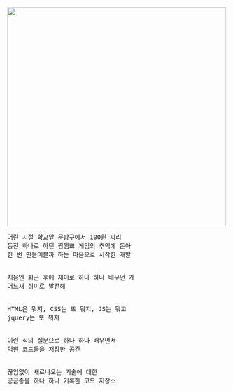 

<!--
**hyundai-sangho/hyundai-sangho** is a ✨ _special_ ✨ repository because its `README.md` (this file) appears on your GitHub profile.

Here are some ideas to get you started:

- 🔭 I’m currently working on ...
- 🌱 I’m currently learning ...
- 👯 I’m looking to collaborate on ...
- 🤔 I’m looking for help with ...
- 💬 Ask me about ...
- 📫 How to reach me: ...
- 😄 Pronouns: ...
- ⚡ Fun fact: ...
-->
<div width="500">

<img src="https://static.news.zumst.com/images/37/2020/05/23/e86f1a1fcff34588938b05f19abfafbf.jpg" width="500"/>

<pre>
어린 시절 학교앞 문방구에서 100원 짜리 
동전 하나로 하던 짱깸뽀 게임의 추억에 돋아
한 번 만들어볼까 하는 마음으로 시작한 개발<br>

처음엔 퇴근 후에 재미로 하나 하나 배우던 게 
어느새 취미로 발전해


HTML은 뭐지, CSS는 또 뭐지, JS는 뭐고 
jquery는 또 뭐지


이런 식의 질문으로 하나 하나 배우면서 
익힌 코드들을 저장한 공간<br>

끊임없이 새로나오는 기술에 대한 
궁금증을 하나 하나 기록한 코드 저장소
</pre>


</div>


